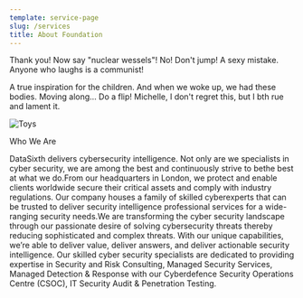 ```yaml
---
template: service-page
slug: /services
title: About Foundation
---
```

Thank you! Now say "nuclear wessels"! No! Don't jump! A sexy mistake. Anyone who laughs is a communist!

A true inspiration for the children. And when we woke up, we had these bodies. Moving along… Do a flip! Michelle, I don't regret this, but I bth rue and lament it.

![Toys](/assets/vanessa-bucceri-gdirwiyama8-unsplash.jpg "Toys")

Who We Are

DataSixth delivers cybersecurity intelligence. Not only are we specialists in cyber security, we are among the best and continuously strive to bethe best at what we do.From our headquarters in London, we protect and enable clients worldwide secure their critical assets and comply with industry regulations. Our company houses a family of skilled cyberexperts that can be trusted to deliver security intelligence professional services for a wide-ranging security needs.We are transforming the cyber security landscape through our passionate desire of solving cybersecurity threats thereby reducing sophisticated and complex threats. With our unique capabilities, we’re able to deliver value, deliver answers, and deliver actionable security intelligence. Our skilled cyber security specialists are dedicated to providing expertise in Security and Risk Consulting, Managed Security Services, Managed Detection & Response with our Cyberdefence Security Operations Centre (CSOC), IT Security Audit & Penetration Testing.
